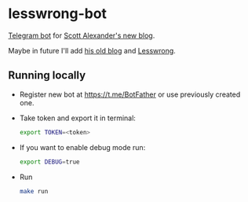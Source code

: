 # lesswrong-bot

[Telegram bot](https://t.me/lesswrong_bot) for [Scott Alexander's new blog](https://astralcodexten.substack.com).

Maybe in future I'll add [his old blog](https://slatestarcodex.com) and [Lesswrong](https://lesswrong.com).

## Running locally

- Register new bot at https://t.me/BotFather or use previously created one.

- Take token and export it in terminal:

    ```sh
    export TOKEN=<token>
    ```

- If you want to enable debug mode run:

    ```sh
    export DEBUG=true
    ```

- Run

    ```sh
    make run
    ```
